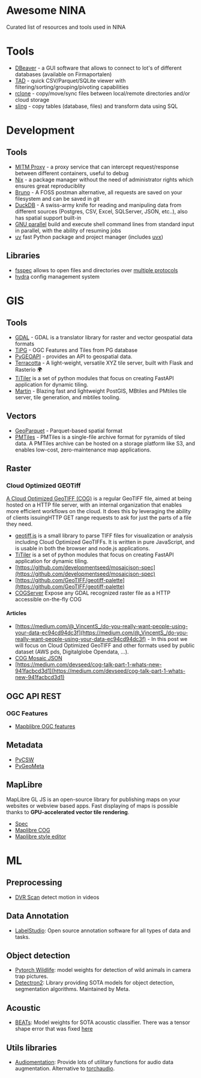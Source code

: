 # Awesome NINA
Curated list of resources and tools used in NINA

# Tools
- [DBeaver](https://dbeaver.io/) - a GUI software that allows to connect to lot's of different databases (available on Firmaportalen)
- [TAD](https://www.tadviewer.com/) - quick CSV/Parquet/SQLite viewer with filtering/sorting/grouping/pivoting capabilities
- [rclone](https://rclone.org/) - copy/move/sync files between local/remote directories and/or cloud storage
- [sling](https://docs.slingdata.io/) - copy tables (database, files) and transform data using SQL

# Development
## Tools
- [MITM Proxy](https://mitmproxy.org/) - a proxy service that can intercept request/response between different containers, useful to debug
- [Nix](https://nixos.org/manual/nix/stable) - a package manager without the need of administrator rights which ensures great reproduciblity
- [Bruno](https://www.usebruno.com/) - A FOSS postman alternative, all requests are saved on your filesystem and can be saved in git
- [DuckDB](https://duckdb.org/) - A swiss-army knife for reading and manipuling data from different sources (Postgres, CSV, Excel, SQLServer, JSON, etc..), also has spatial support built-in
- [GNU parallel](https://www.gnu.org/software/parallel/man.html) build and execute shell command lines from standard input in parallel, with the ability of resuming jobs
- [uv](https://docs.astral.sh/uv/) fast Python package and project manager (includes [uvx](https://docs.astral.sh/uv/concepts/tools/#tool-versions))
## Libraries
- [fsspec](https://github.com/fsspec/filesystem_spec) allows to open files and directories over [multiple protocols](https://filesystem-spec.readthedocs.io/en/latest/api.html#built-in-implementations) 
- [hydra](https://hydra.cc/) config management system

# GIS
## Tools
- [GDAL](https://gdal.org) - GDAL is a translator library for raster and vector geospatial data formats
- [TiPG](https://github.com/developmentseed/tipg) - OGC Features and Tiles from PG database
- [PyGEOAPI](https://docs.pygeoapi.io/en/stable/) -  provides an API to geospatial data.
- [Terracotta](https://github.com/DHI-GRAS/terracotta) - A light-weight, versatile XYZ tile server, built with Flask and Rasterio 🌍
- [TiTiler](https://devseed.com/titiler/) is a set of python modules that focus on creating FastAPI application for dynamic tiling.
- [Martin](https://github.com/maplibre/martin) - Blazing fast and lightweight PostGIS, MBtiles and PMtiles tile server, tile generation, and mbtiles tooling.

## Vectors
- [GeoParquet](https://geoparquet.org/) - Parquet-based spatial format
- [PMTiles](https://docs.protomaps.com/pmtiles/) - PMTiles is a single-file archive format for pyramids of tiled data. A PMTiles archive can be hosted on a storage platform like S3, and enables low-cost, zero-maintenance map applications.

## Raster

### Cloud Optimized GEOTiff
[A Cloud Optimized GeoTIFF (COG)](https://www.cogeo.org/) is a regular GeoTIFF file, aimed at being hosted on a HTTP file server, with an internal organization that enables more efficient workflows on the cloud. It does this by leveraging the ability of clients issuing ​HTTP GET range requests to ask for just the parts of a file they need.

- [geotiff.js](https://geotiffjs.github.io/) is a small library to parse TIFF files for visualization or analysis including Cloud Optimized GeoTIFFs. It is written in pure JavaScript, and is usable in both the browser and node.js applications.
- [TiTiler](https://devseed.com/titiler/) is a set of python modules that focus on creating FastAPI application for dynamic tiling.
- [https://github.com/developmentseed/mosaicjson-spec](https://github.com/developmentseed/mosaicjson-spec)
- [https://github.com/GeoTIFF/geotiff-palette](https://github.com/GeoTIFF/geotiff-palette)
- [COGServer](https://github.com/rouault/cogserver) Expose any GDAL recognized raster file as a HTTP accessible on-the-fly COG

#### Articles
- [https://medium.com/@_VincentS_/do-you-really-want-people-using-your-data-ec94cd94dc3f](https://medium.com/@_VincentS_/do-you-really-want-people-using-your-data-ec94cd94dc3f) - In this post we will focus on Cloud Optimized GeoTIFF and other formats used by public dataset (AWS pds, Digitalglobe Opendata, …).
- [COG Mosaic JSON](https://medium.com/devseed/cog-talk-part-2-mosaics-bbbf474e66df)
- [https://medium.com/devseed/cog-talk-part-1-whats-new-941facbcd3d1](https://medium.com/devseed/cog-talk-part-1-whats-new-941facbcd3d1)

## OGC API REST

### OGC Features
- [Mapblibre OGC features](https://github.com/opengeospatial/ogcapi-features/blob/master/implementations/clients/mapbox-gl-js.md)



## Metadata
- [PyCSW](https://pycsw.org/)
- [PyGeoMeta](https://github.com/geopython/pygeometa)

## MapLibre
MapLibre GL JS is an open-source library for publishing maps on your websites or webview based apps. Fast displaying of maps is possible thanks to **GPU-accelerated vector tile rendering**.
- [Spec](https://maplibre.org/maplibre-style-spec/)
- [Maplibre COG](https://github.com/NINAnor/maplibre-gl-cog)
- [Maplibre style editor](https://maplibre.org/maputnik)

# ML

## Preprocessing

- [DVR Scan](https://github.com/Breakthrough/DVR-Scan) detect motion in videos

## Data Annotation

- [LabelStudio](https://labelstud.io/): Open source annotation software for all types of data and tasks.

## Object detection

- [Pytorch Wildlife](https://github.com/microsoft/CameraTraps/blob/main/megadetector.md): model weights for detection of wild animals in camera trap pictures.
- [Detectron2](https://github.com/facebookresearch/detectron2): Library providing SOTA models for object detection, segmentation algorithms. Maintained by Meta.

## Acoustic 

- [BEATs](https://github.com/microsoft/unilm/tree/master/beats): Model weights for SOTA acoustic classifier. There was a tensor shape error that was fixed [here](https://github.com/NINAnor/rare_species_detections)

## Utils libraries

- [Audiomentation](https://github.com/iver56/audiomentations): Provide lots of utilitary functions for audio data augmentation. Alternative to [torchaudio](https://pytorch.org/audio/stable/index.html).
